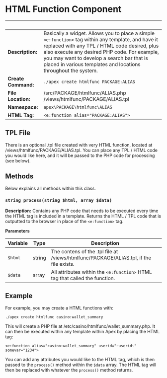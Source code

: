 
# HTML Function Component

&nbsp; | &nbsp;
------------- |-------------
**Description:** | Basically a widget.  Allows you to place a simple `<e:function>` tag within any template, and have it replaced with any TPL / HTML code desired, plus also execute any desired PHP code.  For example, you may want to develop a search bar that is placed in various templates and locations throughout the system.
**Create Command:** | `./apex create htmlfunc PACKAGE:ALIAS`
**File Location:** | /src/PACKAGE/htmlfunc/ALIAS.php<br />/views/htmlfunc/PACKAGE/ALIAS.tpl
**Namespace:** | `apex\PACKAGE\htmlfunc\ALIAS`
**HTML Tag:** | `<e:function alias="PACKAGE:ALIAS">`


## TPL File

There is an optional .tpl file created with very HTML function, located at /views/htmlfunc/PACKAGE/ALIAS.tpl.  You can place any 
TPL / HTML code you would like here, and it will be passed to the PHP code for processing (see below).


## Methods

Below explains all methods within this class.


### `string process(string $html, array $data)`

**Description:** Contains any PHP code that needs to be executed every time the HTML tag is 
included in a template.  Returns the HTML / TPL code that is outputted to the browser in place of the `<e:function>` tag.


**Parameters**

Variable | Type | Description
-------------  |------------- |-------------
`$html` | string | The contens of the .tpl file at /views/htmlfunc/PACKAGE/ALIAS.tpl, if the file exists.
`$data` | array | All attributes within the `<e:function>` HTML tag that called the function.


## Example

For example, you may create a HTML functions with:

`./apex create htmlfunc casino:wallet_summary`

This will create a PHP file at /etc/casino/htmlfunc/wallet_summary.php.  It can then be executed within any template within Apex by placing the HTML tag:

`<e:function alias="casino:wallet_summary" userid="~userid~" somevar="1234">`

You can add any attributes you would like to the HTML tag, which is then passed to the `process()` method within the `$data` array.  The HTML tag will then be replaced 
with whatever the `process()` method returns.





